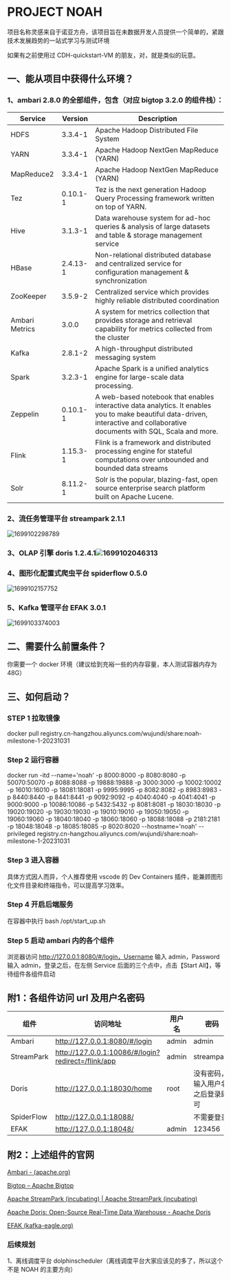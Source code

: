 # PROJECT NOAH

项目名称灵感来自于诺亚方舟，该项目旨在未数据开发人员提供一个简单的，紧跟技术发展趋势的一站式学习与测试环境

如果有之前使用过 CDH-quickstart-VM 的朋友，对，就是类似的玩意。

## 一、能从项目中获得什么环境？

### 1、ambari 2.8.0 的全部组件，包含（对应 bigtop 3.2.0 的组件栈）：

| Service        | Version  | Description                                                                                                                                                                   |
| -------------- | -------- | ----------------------------------------------------------------------------------------------------------------------------------------------------------------------------- |
| HDFS           | 3.3.4-1  | Apache Hadoop Distributed File System                                                                                                                                         |
| YARN           | 3.3.4-1  | Apache Hadoop NextGen MapReduce (YARN)                                                                                                                                        |
| MapReduce2     | 3.3.4-1  | Apache Hadoop NextGen MapReduce (YARN)                                                                                                                                        |
| Tez            | 0.10.1-1 | Tez is the next generation Hadoop Query Processing framework written on top of YARN.                                                                                          |
| Hive           | 3.1.3-1  | Data warehouse system for ad-hoc queries & analysis of large datasets and table & storage management service                                                                  |
| HBase          | 2.4.13-1 | Non-relational distributed database and centralized service for configuration management & synchronization                                                                    |
| ZooKeeper      | 3.5.9-2  | Centralized service which provides highly reliable distributed coordination                                                                                                   |
| Ambari Metrics | 3.0.0    | A system for metrics collection that provides storage and retrieval capability for metrics collected from the cluster                                                         |
| Kafka          | 2.8.1-2  | A high-throughput distributed messaging system                                                                                                                                |
| Spark          | 3.2.3-1  | Apache Spark is a unified analytics engine for large-scale data processing.                                                                                                   |
| Zeppelin       | 0.10.1-1 | A web-based notebook that enables interactive data analytics. It enables you to make beautiful data-driven, interactive and collaborative documents with SQL, Scala and more. |
| Flink          | 1.15.3-1 | Flink is a framework and distributed processing engine for stateful computations over unbounded and bounded data streams                                                      |
| Solr           | 8.11.2-1 | Solr is the popular, blazing-fast, open source enterprise search platform built on Apache Lucene.                                                                             |

### 2、流任务管理平台 streampark 2.1.1

![1699102298789](image/readme/1699102298789.png)

### 3、OLAP 引擎 doris 1.2.4.1![1699102046313](image/readme/1699102046313.png)

### 4、图形化配置式爬虫平台 spiderflow 0.5.0

![1699102157752](image/readme/1699102157752.png)

### 5、Kafka 管理平台 EFAK 3.0.1

![1699103374003](image/readme/1699103374003.png)

## 二、需要什么前置条件？

你需要一个 docker 环境（建议给到充裕一些的内存容量，本人测试容器内存为48G）

## 三、如何启动？

### STEP 1 拉取镜像

docker pull registry.cn-hangzhou.aliyuncs.com/wujundi/share:noah-milestone-1-20231031

### Step 2 运行容器

docker run -itd --name='noah' -p 8000:8000 -p 8080:8080 -p 50070:50070 -p 8088:8088 -p 19888:19888 -p 3000:3000 -p 10002:10002 -p 16010:16010 -p 18081:18081 -p 9995:9995 -p 8082:8082 -p 8983:8983 -p 8440:8440 -p 8441:8441 -p 9092:9092 -p 4040:4040 -p 4041:4041 -p 9000:9000 -p 10086:10086 -p 5432:5432 -p 8081:8081 -p 18030:18030 -p 19020:19020 -p 19030:19030 -p 19010:19010 -p 19050:19050 -p 19060:19060 -p 18040:18040 -p 18060:18060 -p 18088:18088 -p 2181:2181 -p 18048:18048 -p 18085:18085 -p 8020:8020 --hostname='noah' --privileged registry.cn-hangzhou.aliyuncs.com/wujundi/share:noah-milestone-1-20231031

### Step 3 进入容器

具体方式因人而异，个人推荐使用 vscode 的 Dev Containers 插件，能兼顾图形化文件目录和终端指令，可以提高学习效率。

### Step 4 开启后端服务

在容器中执行 bash /opt/start_up.sh

### Step 5 启动 ambari 内的各个组件

浏览器访问 http://127.0.0.1:8080/#/login，Username 输入 admin，Password 输入 admin，登录之后，在左侧 Service 后面的三个点中，点击【Start All】，等待组件各组件启动


## 附1：各组件访问 url 及用户名密码

| 组件       | 访问地址                                           | 用户名 | 密码                             |
| ---------- | -------------------------------------------------- | ------ | -------------------------------- |
| Ambari     | http://127.0.0.1:8080/#/login                      | admin  | admin                            |
| StreamPark | http://127.0.0.1:10086/#/login?redirect=/flink/app | admin  | streampark                       |
| Doris      | http://127.0.0.1:18030/home                        | root   | 没有密码，输入用户名之后登录即可 |
| SpiderFlow | http://127.0.0.1:18088/                            |        | 不需要登录                       |
| EFAK       | http://127.0.0.1:18048/                            | admin  | 123456                           |


## 附2：上述组件的官网

[Ambari - (apache.org)](https://ambari.apache.org/)

[Bigtop – Apache Bigtop](https://bigtop.apache.org/)

[Apache StreamPark (incubating) | Apache StreamPark (incubating)](https://streampark.apache.org/zh-CN/)

[Apache Doris: Open-Source Real-Time Data Warehouse - Apache Doris](https://doris.apache.org/zh-CN/)

[EFAK (kafka-eagle.org)](https://www.kafka-eagle.org/)


### 后续规划

1、离线调度平台  dolphinscheduler（离线调度平台大家应该见的多了，所以这个不是 NOAH 的主要方向）
